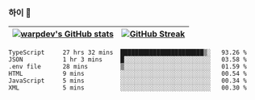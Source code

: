 
### 하이 👋
[![warpdev's GitHub stats](https://github-readme-stats.vercel.app/api?username=warpdev&show_icons=true&theme=vue-dark)](#) |[![GitHub Streak](https://github-readme-streak-stats.herokuapp.com/?user=warpdev&theme=dark)](#)
--- | --- |
<!--START_SECTION:waka-->

```text
TypeScript     27 hrs 32 mins  ███████████████████████▒░   93.26 %
JSON           1 hr 3 mins     █░░░░░░░░░░░░░░░░░░░░░░░░   03.58 %
.env file      28 mins         ▒░░░░░░░░░░░░░░░░░░░░░░░░   01.59 %
HTML           9 mins          ░░░░░░░░░░░░░░░░░░░░░░░░░   00.54 %
JavaScript     5 mins          ░░░░░░░░░░░░░░░░░░░░░░░░░   00.34 %
XML            5 mins          ░░░░░░░░░░░░░░░░░░░░░░░░░   00.30 %
```

<!--END_SECTION:waka-->

<!--
**warpdev/warpdev** is a ✨ _special_ ✨ repository because its `README.md` (this file) appears on your GitHub profile.

Here are some ideas to get you started:

- 🔭 I’m currently working on ...
- 🌱 I’m currently learning ...
- 👯 I’m looking to collaborate on ...
- 🤔 I’m looking for help with ...
- 💬 Ask me about ...
- 📫 How to reach me: ...
- 😄 Pronouns: ...
- ⚡ Fun fact: ...
-->
